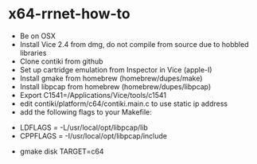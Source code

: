 # x64-rrnet-how-to

- Be on OSX
- Install Vice 2.4 from dmg, do not compile from source due to hobbled libraries
- Clone contiki from github
- Set up cartridge emulation from Inspector in Vice (apple-I)
- Install gmake from homebrew (homebrew/dupes/make)
- Install libpcap from homebrew (homebrew/dupes/libpcap)
- Export C1541=/Applications/Vice/tools/c1541
- edit contiki/platform/c64/contiki.main.c to use static ip address
- add the following flags to your Makefile:
* LDFLAGS = -L/usr/local/opt/libpcap/lib
* CPPFLAGS = -I/usr/local/opt/libpcap/include
- gmake disk TARGET=c64
